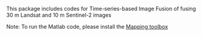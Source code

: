 This package includes codes for Time-series-based Image Fusion of fusing 30 m Landsat and 10 m Sentinel-2 images

Note:
  To run the Matlab code, please install the [Mapping toolbox](https://www.mathworks.com/products/mapping.html)
